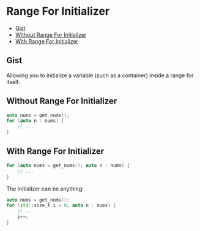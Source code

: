 # Range For Initializer

- [Gist](#gist)
- [Without Range For Initializer](#without-range-for-initializer)
- [With Range For Initializer](#with-range-for-initializer)

## Gist
Allowing you to initialize a variable (such as a container) inside a range for itself.

## Without Range For Initializer
```cpp
auto nums = get_nums();
for (auto n : nums) {
    // ...
}
```

## With Range For Initializer
```cpp
for (auto nums = get_nums(); auto n : nums) {
    // ...
}
```

The initializer can be anything:
```cpp
auto nums = get_nums();
for (std::size_t i = 0; auto n : nums) {
    // ...
    i++;
}
```

